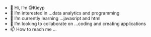 - 👋 Hi, I’m @Kieyp
- 👀 I’m interested in ...data analytics and programming
- 🌱 I’m currently learning ...javasript and html
- 💞️ I’m looking to collaborate on ...coding and creating applications
- 📫 How to reach me ...

<!---
Kipbon/Kipbon is a ✨ special ✨ repository because its `README.md` (this file) appears on your GitHub profile.
You can click the Preview link to take a look at your changes.
--->
